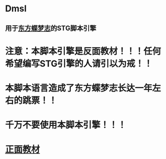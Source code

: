 # Dmsl

## 用于[东方蝶梦志](https://thdmz.club)的STG脚本引擎

# 注意：本脚本引擎是反面教材！！！任何希望编写STG引擎的人请引以为戒！！
# 本脚本语言造成了东方蝶梦志长达一年左右的跳票！！
# 千万不要使用本脚本引擎！！！

# [正面教材](https://thwiki.cc/index.php?title=%E5%88%86%E7%B1%BB:%E8%84%9A%E6%9C%AC%E5%AF%B9%E7%85%A7%E8%A1%A8&action=edit&redlink=1)
